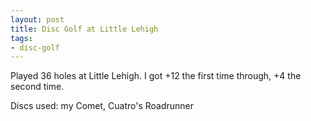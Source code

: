 ```yaml
---
layout: post
title: Disc Golf at Little Lehigh
tags:
- disc-golf
---
```


Played 36 holes at Little Lehigh. I got +12 the first time through, +4 the second time.

Discs used: my Comet, Cuatro's Roadrunner
